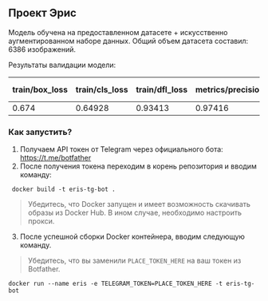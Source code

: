 ## Проект Эрис

Модель обучена на предоставленном датасете + искусственно аугментированном наборе
данных. Общий объем датасета составил: 6386 изображений.

Результаты валидации модели:

| train/box_loss | train/cls_loss | train/dfl_loss | metrics/precision(B) | metrics/recall(B) | metrics/mAP50(B) | metrics/mAP50-95(B)
| ----- | ------- | ------- | ------- | ------- | ------- | ------- 
| 0.674 | 0.64928 | 0.93413	| 0.97416 | 0.96261 | 0.98706 | 0.78545


### Как запустить?

1. Получаем API токен от Telegram через официального бота: https://t.me/botfather
2. После получения токена переходим в корень репозитория и вводим команду:
```shell
 docker build -t eris-tg-bot .
```

> Убедитесь, что Docker запущен и имеет возможность скачивать
> образы из Docker Hub. В ином случае, необходимо настроить прокси.

3. После успешной сборки Docker контейнера, вводим следующую команду.
> Убедитесь, что вы заменили `PLACE_TOKEN_HERE` на ваш токен из Botfather.
```shell
docker run --name eris -e TELEGRAM_TOKEN=PLACE_TOKEN_HERE -t eris-tg-bot
```